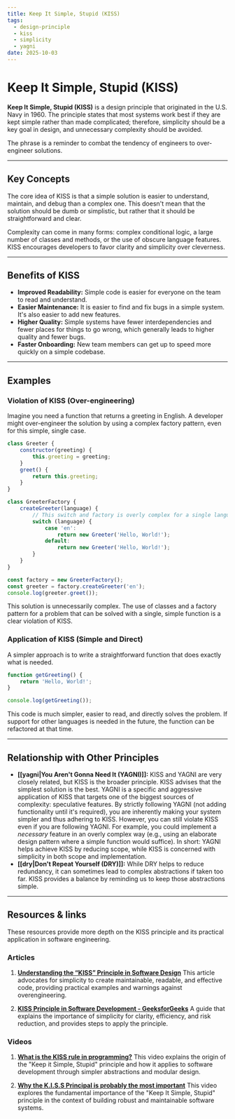 ```yaml
---
title: Keep It Simple, Stupid (KISS)
tags:
  - design-principle
  - kiss
  - simplicity
  - yagni
date: 2025-10-03
---
```

# Keep It Simple, Stupid (KISS)

**Keep It Simple, Stupid (KISS)** is a design principle that originated in the U.S. Navy in 1960. The principle states that most systems work best if they are kept simple rather than made complicated; therefore, simplicity should be a key goal in design, and unnecessary complexity should be avoided.

The phrase is a reminder to combat the tendency of engineers to over-engineer solutions.

---

## Key Concepts

The core idea of KISS is that a simple solution is easier to understand, maintain, and debug than a complex one. This doesn't mean that the solution should be dumb or simplistic, but rather that it should be straightforward and clear.

Complexity can come in many forms: complex conditional logic, a large number of classes and methods, or the use of obscure language features. KISS encourages developers to favor clarity and simplicity over cleverness.

---

## Benefits of KISS

- **Improved Readability:** Simple code is easier for everyone on the team to read and understand.
- **Easier Maintenance:** It is easier to find and fix bugs in a simple system. It's also easier to add new features.
- **Higher Quality:** Simple systems have fewer interdependencies and fewer places for things to go wrong, which generally leads to higher quality and fewer bugs.
- **Faster Onboarding:** New team members can get up to speed more quickly on a simple codebase.

---

## Examples

### Violation of KISS (Over-engineering)

Imagine you need a function that returns a greeting in English. A developer might over-engineer the solution by using a complex factory pattern, even for this simple, single case.

```javascript
class Greeter {
    constructor(greeting) {
        this.greeting = greeting;
    }
    greet() {
        return this.greeting;
    }
}

class GreeterFactory {
    createGreeter(language) {
        // This switch and factory is overly complex for a single language.
        switch (language) {
            case 'en':
                return new Greeter('Hello, World!');
            default:
                return new Greeter('Hello, World!');
        }
    }
}

const factory = new GreeterFactory();
const greeter = factory.createGreeter('en');
console.log(greeter.greet());
```
This solution is unnecessarily complex. The use of classes and a factory pattern for a problem that can be solved with a single, simple function is a clear violation of KISS.

### Application of KISS (Simple and Direct)

A simpler approach is to write a straightforward function that does exactly what is needed.

```javascript
function getGreeting() {
    return 'Hello, World!';
}

console.log(getGreeting());
```
This code is much simpler, easier to read, and directly solves the problem. If support for other languages is needed in the future, the function can be refactored at that time.

---

## Relationship with Other Principles

- **[[yagni|You Aren't Gonna Need It (YAGNI)]]:** KISS and YAGNI are very closely related, but KISS is the broader principle. KISS advises that the simplest solution is the best. YAGNI is a specific and aggressive application of KISS that targets one of the biggest sources of complexity: speculative features. By strictly following YAGNI (not adding functionality until it's required), you are inherently making your system simpler and thus adhering to KISS. However, you can still violate KISS even if you are following YAGNI. For example, you could implement a *necessary* feature in an overly complex way (e.g., using an elaborate design pattern where a simple function would suffice). In short: YAGNI helps achieve KISS by reducing scope, while KISS is concerned with simplicity in both scope and implementation.
- **[[dry|Don't Repeat Yourself (DRY)]]:** While DRY helps to reduce redundancy, it can sometimes lead to complex abstractions if taken too far. KISS provides a balance by reminding us to keep those abstractions simple.

---

## Resources & links

These resources provide more depth on the KISS principle and its practical application in software engineering.

### Articles

1.  **[Understanding the “KISS” Principle in Software Design](https://medium.com/@Masoncoding/understanding-the-kiss-principle-in-software-design-keep-it-simple-stupid-6f5fcd8913f3)**
    This article advocates for simplicity to create maintainable, readable, and effective code, providing practical examples and warnings against overengineering.

2.  **[KISS Principle in Software Development - GeeksforGeeks](https://www.geeksforgeeks.org/software-engineering/kiss-principle-in-software-development/)**
    A guide that explains the importance of simplicity for clarity, efficiency, and risk reduction, and provides steps to apply the principle.

### Videos

1.  **[What is the KISS rule in programming?](https://www.youtube.com/watch?v=bEG94zyZlX0)**
    This video explains the origin of the "Keep it Simple, Stupid" principle and how it applies to software development through simpler abstractions and modular design.

2.  **[Why the K.I.S.S Principal is probably the most important](https://www.youtube.com/watch?v=Cml5Tb4PTbA)**
    This video explores the fundamental importance of the "Keep It Simple, Stupid" principle in the context of building robust and maintainable software systems.